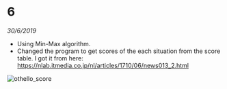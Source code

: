 # 6

_30/6/2019_
- Using Min-Max algorithm.
- Changed the program to get scores of the each situation
from the score table. I got it from here:
https://nlab.itmedia.co.jp/nl/articles/1710/06/news013_2.html

![othello_score](https://user-images.githubusercontent.com/34668695/60395894-165a3400-9b75-11e9-9a4c-29fb915e58d4.jpg)

<!-- - Added __isLastPhase()__ to see if the game ends soon.
If the number of left spaces are less than 12, the program change 
the way of scoring from the score table method to greedy method. -->  

